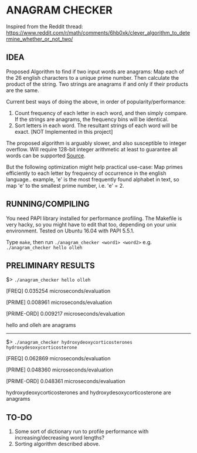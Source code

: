 # ANAGRAM CHECKER

Inspired from the Reddit thread: https://www.reddit.com/r/math/comments/6hb0xk/clever_algorithm_to_determine_whether_or_not_two/

## IDEA
Proposed Algorithm to find if two input words are anagrams: Map each of the 26 english characters to a unique prime number. Then calculate the product of the string. Two strings are anagrams if and only if their products are the same.

Current best ways of doing the above, in order of popularity/performance:

1) Count frequency of each letter in each word, and then simply compare. If the strings are anagrams, the frequency bins will be identical.
2) Sort letters in each word. The resultant strings of each word will be exact. [NOT Implemented in this project]

The proposed algorithm is arguably slower, and also susceptible to integer overflow. Will require 128-bit integer arithmetic at least to guarantee all words can be supported [Source](https://www.reddit.com/r/math/comments/6hb0xk/clever_algorithm_to_determine_whether_or_not_two/dix8409/).

But the following optimization might help practical use-case: Map primes efficiently to each letter by frequency of occurrence in the english language.. example, 'e' is the most frequently found alphabet in text, so map 'e' to the smallest prime number, i.e. 'e' = 2.

## RUNNING/COMPILING

You need PAPI library installed for performance profiling. The Makefile is very hacky, so you might have to edit that too, depending on your unix environment. Tested on Ubuntu 16.04 with PAPI 5.5.1.

Type `make`, then run `./anagram_checker <word1> <word2>`
e.g. `./anagram_checker hello olleh`

## PRELIMINARY RESULTS

$> `./anagram_checker hello olleh`

[FREQ] 0.035254 microseconds/evaluation

[PRIME] 0.008961 microseconds/evaluation

[PRIME-ORD] 0.009217 microseconds/evaluation

hello and olleh are anagrams

-------

$> `./anagram_checker hydroxydeoxycorticosterones hydroxydesoxycorticosterone`

[FREQ] 0.062869 microseconds/evaluation

[PRIME] 0.048360 microseconds/evaluation

[PRIME-ORD] 0.048361 microseconds/evaluation

hydroxydeoxycorticosterones and hydroxydesoxycorticosterone are anagrams

## TO-DO

1) Some sort of dictionary run to profile performance with increasing/decreasing word lengths?
2) Sorting algorithm described above.
